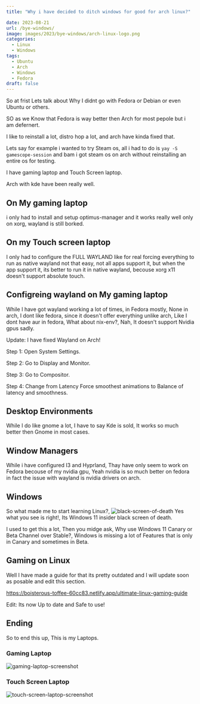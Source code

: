 ```yaml
---
title: "Why i have decided to ditch windows for good for arch linux?"

date: 2023-08-21
url: /bye-windows/
image: images/2023/bye-windows/arch-linux-logo.png
categories:
  - Linux
  - Windows
tags:
  - Ubuntu
  - Arch
  - Windows
  - Fedora
draft: false
---
```

<!--more-->

So at frist Lets talk about Why I didnt go with Fedora or Debian or even Ubuntu or others.

SO as we Know that Fedora is way better then Arch for most pepole but i am defernert.

I like to reinstall a lot, distro hop a lot, and arch have kinda fixed that.

Lets say for example i wanted to try Steam os, all i had to do is `yay -S gamescope-session` and bam i got steam os on arch without reinstalling an entire os for testing.

I have gaming laptop and Touch Screen laptop.

Arch with kde have been really well.

## On My gaming laptop
 i only had to install and setup optimus-manager and it works really well only on xorg, wayland is still borked.

## On my Touch screen laptop
 I only had to configure the FULL WAYLAND like for real forcing everything to run as native wayland not that easy, not all apps support it, but when the app support it, its better to run it in native wayland, becouse xorg x11 doesn't support absolute touch.

## Configreing wayland on My gaming laptop
While I have got wayland working a lot of times, in Fedora mostly, None in arch, I dont like fedora, since it doesn't offer everything unlike arch, Like I dont have aur in fedora, What about nix-env?, Nah, It doesn't support Nvidia gpus sadly.

Update: I have fixed Wayland on Arch!

Step 1: Open System Settings.

Step 2: Go to Display and Monitor.

Step 3: Go to Compositor.

Step 4: Change from Latency Force smoothest animations to Balance of latency and smoothness.

## Desktop Environments
While I do like gnome a lot, I have to say Kde is sold, It works so much better then Gnome in most cases.

## Window Managers
While i have configured I3 and Hyprland, Thay have only seem to work on Fedora becouse of my nvidia gpu, Yeah nvidia is so much better on fedora in fact the issue with wayland is nvidia drivers on arch.

## Windows
So what made me to start learning Linux?, 
![black-screen-of-death](/images/2023/bye-windows/black-screen-of-death.jpg)
Yes what you see is right!, Its Windows 11 insider black screen of death.

I used to get this a lot, Then you midge ask, Why use Windows 11 Canary or Beta Channel over Stable?, Windows is missing a lot of Features that is only in Canary and sometimes in Beta.

## Gaming on Linux
Well I have made a guide for that its pretty outdated and I will update soon as posable and edit this section.

https://boisterous-toffee-60cc83.netlify.app/ultimate-linux-gaming-guide

Edit: Its now Up to date and Safe to use!

## Ending
So to end this up, This is my Laptops.

### Gaming Laptop
![gaming-laptop-screenshot](/images/2023/bye-windows/gaming-laptop-screenshot.png)

### Touch Screen Laptop
![touch-screen-laptop-screenshot](/images/2023/bye-windows/touch-screen-laptop-screenshot.png)